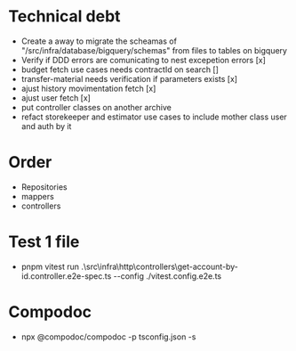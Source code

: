 # Technical debt
- Create a away to migrate the scheamas of "/src/infra/database/bigquery/schemas" from files to tables on bigquery
- Verify if DDD errors are comunicating to nest excepetion errors [x]
- budget fetch use cases needs contractId on search []
- transfer-material needs verification if parameters exists [x]
- ajust history movimentation fetch [x]
- ajust user fetch [x]
- put controller classes on another archive 
- refact storekeeper and estimator use cases to include mother class user and auth by it


# Order
- Repositories
- mappers
- controllers

# Test 1 file
- pnpm vitest run .\src\infra\http\controllers\get-account-by-id.controller.e2e-spec.ts --config ./vitest.config.e2e.ts 

# Compodoc
- npx @compodoc/compodoc -p tsconfig.json -s